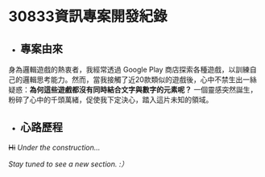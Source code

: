 # 30833資訊專案開發紀錄

* ## 專案由來
身為邏輯遊戲的熱衷者，我經常透過 Google Play 商店探索各種遊戲，以訓練自己的邏輯思考能力。然而，當我接觸了近20款類似的遊戲後，心中不禁生出一絲疑惑：**為何這些遊戲都沒有同時結合文字與數字的元素呢？** 一個靈感突然誕生，粉碎了心中的千頭萬緒，促使我下定決心，踏入這片未知的領域。

* ## 心路歷程

~~Hi~~
_Under the construction..._

_Stay tuned to see a new section. :）_
